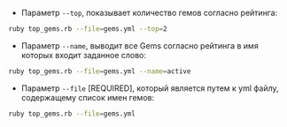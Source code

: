 - Параметр `--top`, показывает количество гемов согласно рейтинга:

```bash
ruby top_gems.rb --file=gems.yml --top=2
```

- Параметр `--name`, выводит все Gems согласно рейтинга в имя которых входит заданное слово:

```bash
ruby top_gems.rb --file=gems.yml --name=active
```

- Параметр `--file` [REQUIRED], который является путем к yml файлу, содержащему список имен гемов:

```bash
ruby top_gems.rb --file=gems.yml
```
